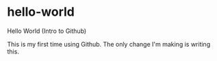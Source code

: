 # hello-world
Hello World (Intro to Github)

This is my first time using Github. The only change I'm making is writing this.
